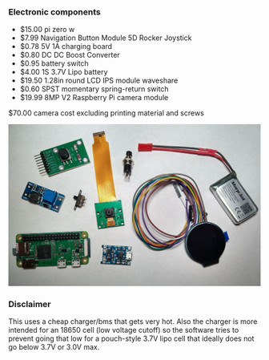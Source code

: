 ### Electronic components

* $15.00 pi zero w
* $7.99 Navigation Button Module 5D Rocker Joystick
* $0.78 5V 1A charging board
* $0.80 DC DC Boost Converter
* $0.95 battery switch
* $4.00 1S 3.7V Lipo battery
* $19.50 1.28in round LCD IPS module waveshare
* $0.60 SPST momentary spring-return switch
* $19.99 8MP V2 Raspberry Pi camera module

$70.00 camera cost excluding printing material and screws

<img src="./parts.JPG"/>

### Disclaimer

This uses a cheap charger/bms that gets very hot. Also the charger is more intended for an 18650 cell (low voltage cutoff) so the software tries to prevent going that low for a pouch-style 3.7V lipo cell that ideally does not go below 3.7V or 3.0V max.
